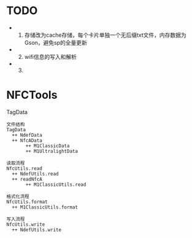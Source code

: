 # TODO
- 1. 存储改为cache存储，每个卡片单独一个无后缀txt文件，内存数据为Gson，避免sp的全量更新
- 2. wifi信息的写入和解析
- 3. 


# NFCTools

TagData



~~~
文件结构
TagData
  ++ NdefData
  ++ NfcAData
       ++ M1ClassicData
       ++ M1UltralightData
~~~

~~~
读取流程
NfcUtils.read
  ++ NdefUtils.read
  ++ readNfcA
       ++ M1ClassicUtils.read
~~~

~~~
格式化流程
NfcUtils.format
  ++ M1ClassicUtils.format
~~~

~~~
写入流程
NfcUtils.write
  ++ NdefUtils.write
~~~


